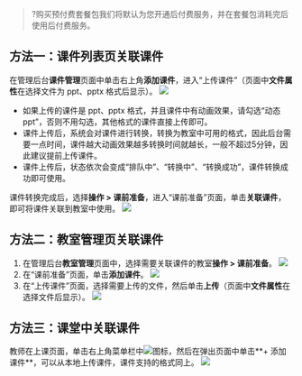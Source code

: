 >?购买预付费套餐包我们将默认为您开通后付费服务，并在套餐包消耗完后使用后付费服务。

## 方法一：课件列表页关联课件
在管理后台**课件管理**页面中单击右上角**添加课件**，进入“上传课件”（页面中**文件属性**在选择文件为 ppt、pptx 格式后显示）。
![](https://main.qcloudimg.com/raw/95f3ed21c221546a323fb8cef0621e37.png)
- 如果上传的课件是 ppt、pptx 格式，并且课件中有动画效果，请勾选“动态ppt”，否则不用勾选，其他格式的课件直接上传即可。
- 课件上传后，系统会对课件进行转换，转换为教室中可用的格式，因此后台需要一点时间，课件越大动画效果越多转换时间就越长，一般不超过5分钟，因此建议提前上传课件。
- 课件上传后，状态依次会变成“排队中”、“转换中”、“转换成功”，课件转换成功即可使用。

课件转换完成后，选择**操作 > 课前准备**，进入“课前准备”页面，单击**关联课件**，即可将课件关联到教室中使用。
![](https://main.qcloudimg.com/raw/ddb8d562046220da4923cb954ecc2ce3.png)

## 方法二：教室管理页关联课件

1. 在管理后台**教室管理**页面中，选择需要关联课件的教室**操作 > 课前准备**。
![](https://main.qcloudimg.com/raw/e2d753f73ae68ef5a1aef30751d71233.png)
2. 在“课前准备”页面，单击**添加课件**。
![](https://main.qcloudimg.com/raw/418b575d846c93c4d530654f12c0d705.png)
3. 在“上传课件”页面，选择需要上传的文件，然后单击**上传**（页面中**文件属性**在选择文件后显示）。
![](https://main.qcloudimg.com/raw/95f3ed21c221546a323fb8cef0621e37.png)

## 方法三：课堂中关联课件
教师在上课页面，单击右上角菜单栏中![](https://main.qcloudimg.com/raw/39eba004bfc6acfb787255220299a180.png)图标，然后在弹出页面中单击**+ 添加课件**，可以从本地上传课件，课件支持的格式同上。
![](https://main.qcloudimg.com/raw/8aed25c32eada63b5e5c9221144ca600.png)
